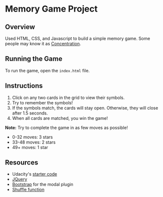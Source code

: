 # Memory Game Project

## Overview

Used HTML, CSS, and Javascript to build a simple memory game. Some people may know it as [Concentration](https://en.wikipedia.org/wiki/Concentration_(game)).

## Running the Game

To run the game, open the `index.html` file.

## Instructions

1. Click on any two cards in the grid to view their symbols.
2. Try to remember the symbols!
3. If the symbols match, the cards will stay open. Otherwise, they will close after 1.5 seconds.
4. When all cards are matched, you win the game!

**Note:** Try to complete the game in as few moves as possible!
* 0-32 moves: 3 stars
* 33-48 moves: 2 stars
* 49+ moves: 1 star

## Resources

* Udacity's [starter code](https://github.com/udacity/fend-project-memory-game)
* [JQuery](https://jquery.com/)
* [Bootstrap](https://getbootstrap.com/) for the modal plugin
* [Shuffle function](http://stackoverflow.com/a/2450976)